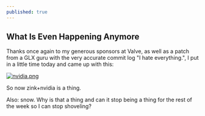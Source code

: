 ```yaml
---
published: true
---
```

## What Is Even Happening Anymore
Thanks once again to my generous sponsors at Valve, as well as a patch from a GLX guru with the very accurate commit log "I hate everything.", I put in a little time today and came up with this:

[![nvidia.png]({{site.url}}/assets/nvidia.png)]({{site.url}}/assets/nvidia.png)

So now zink+nvidia is a thing.

Also: snow. Why is that a thing and can it stop being a thing for the rest of the week so I can stop shoveling?